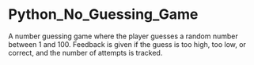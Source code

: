# Python_No_Guessing_Game
A number guessing game where the player guesses a random number between 1 and 100. Feedback is given if the guess is too high, too low, or correct, and the number of attempts is tracked.
